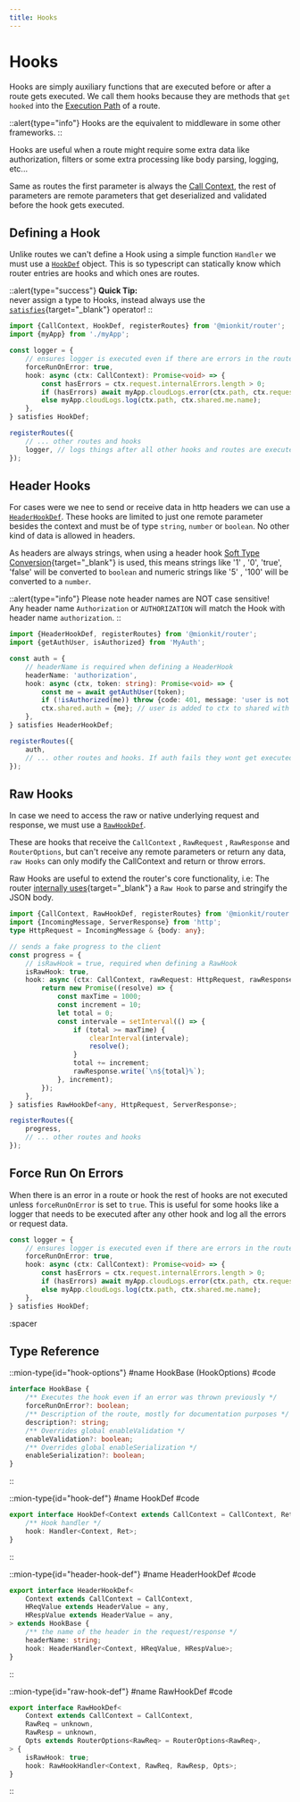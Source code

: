 ```yaml
---
title: Hooks
---
```


# Hooks

Hooks are simply auxiliary functions that are executed before or after a route gets executed. We call them hooks because they are methods that `get hooked` into the [Execution Path](./4.execution-path.md) of a route. 

::alert{type="info"}
Hooks are the equivalent to middleware in some other frameworks.
::

Hooks are useful when a route might require some extra data like authorization, filters or some extra processing like body parsing, logging, etc...

Same as routes the first parameter is always the [Call Context](./call-context), the rest of parameters are remote parameters that get deserialized and validated before the hook gets executed.

## Defining a Hook

Unlike routes we can't define a Hook using a simple function `Handler` we must use a [`HookDef`](#type-hook-def) object. This is so typescript can statically know which router entries are hooks and which ones are routes.

::alert{type="success"}
**Quick Tip:**<br>never assign a type to Hooks, instead always use the [`satisfies`](https://www.typescriptlang.org/docs/handbook/release-notes/typescript-4-9.html#the-satisfies-operator){target="_blank"} operator! 
::

<!-- embedme ../../../../packages/router/examples/hooks-definition.routes.ts -->
```ts
import {CallContext, HookDef, registerRoutes} from '@mionkit/router';
import {myApp} from './myApp';

const logger = {
    // ensures logger is executed even if there are errors in the route or other hooks
    forceRunOnError: true,
    hook: async (ctx: CallContext): Promise<void> => {
        const hasErrors = ctx.request.internalErrors.length > 0;
        if (hasErrors) await myApp.cloudLogs.error(ctx.path, ctx.request.internalErrors);
        else myApp.cloudLogs.log(ctx.path, ctx.shared.me.name);
    },
} satisfies HookDef;

registerRoutes({
    // ... other routes and hooks
    logger, // logs things after all other hooks and routes are executed
});

```

## Header Hooks

For cases were we nee to send or receive data in http headers we can use a [`HeaderHookDef`](#type-header-hook-def). These hooks are limited to just one remote parameter besides the context and must be of type `string`, `number` or `boolean`. No other kind of data is allowed in headers.

As headers are always strings, when using a header hook [Soft Type Conversion](https://docs.deepkit.io/english/serialization.html#serialisation-loosely-convertion){target="_blank"} is used, this means strings like '1' , '0', 'true', 'false'
will be converted to `boolean` and numeric strings like '5' , '100' will be converted to a `number`.

::alert{type="info"}
Please note header names are NOT case sensitive!
<br/>
Any header name `Authorization` or `AUTHORIZATION` will match the Hook with header name `authorization`.
::

<!-- embedme ../../../../packages/router/examples/hooks-header-definition.routes.ts -->
```ts
import {HeaderHookDef, registerRoutes} from '@mionkit/router';
import {getAuthUser, isAuthorized} from 'MyAuth';

const auth = {
    // headerName is required when defining a HeaderHook
    headerName: 'authorization',
    hook: async (ctx, token: string): Promise<void> => {
        const me = await getAuthUser(token);
        if (!isAuthorized(me)) throw {code: 401, message: 'user is not authorized'};
        ctx.shared.auth = {me}; // user is added to ctx to shared with other routes/hooks
    },
} satisfies HeaderHookDef;

registerRoutes({
    auth,
    // ... other routes and hooks. If auth fails they wont get executed
});

```

## Raw Hooks

In case we need to access the raw or native underlying request and response, we must use a [`RawHookDef`](#type-raw-hook-def).

These are hooks that receive the `CallContext` , `RawRequest` , `RawResponse` and `RouterOptions`, but can't receive any remote parameters or return any data, `raw Hooks` can only modify the CallContext and return or throw errors.

Raw Hooks are useful to extend the router's core functionality, i.e: The router [internally uses](https://github.com/MionKit/mion/blob/master/packages/router/src/jsonBodyParser.ts){target="_blank"} a `Raw Hook` to parse and stringify the JSON body.

<!-- embedme ../../../../packages/router/examples/hooks-raw-definition.routes.ts -->
```ts
import {CallContext, RawHookDef, registerRoutes} from '@mionkit/router';
import {IncomingMessage, ServerResponse} from 'http';
type HttpRequest = IncomingMessage & {body: any};

// sends a fake progress to the client
const progress = {
    // isRawHook = true, required when defining a RawHook
    isRawHook: true,
    hook: async (ctx: CallContext, rawRequest: HttpRequest, rawResponse: ServerResponse): Promise<void> => {
        return new Promise((resolve) => {
            const maxTime = 1000;
            const increment = 10;
            let total = 0;
            const intervale = setInterval(() => {
                if (total >= maxTime) {
                    clearInterval(intervale);
                    resolve();
                }
                total += increment;
                rawResponse.write(`\n${total}%`);
            }, increment);
        });
    },
} satisfies RawHookDef<any, HttpRequest, ServerResponse>;

registerRoutes({
    progress,
    // ... other routes and hooks
});

```

## Force Run On Errors

When there is an error in a route or hook the rest of hooks are not executed unless `forceRunOnError` is set to `true`. 
This is useful for some hooks like a logger that needs to be executed after any other hook and log all the errors or request data.

<!-- embedme ../../../../packages/router/examples/hooks-definition.routes.ts#L4-L12 -->
```ts
const logger = {
    // ensures logger is executed even if there are errors in the route or other hooks
    forceRunOnError: true,
    hook: async (ctx: CallContext): Promise<void> => {
        const hasErrors = ctx.request.internalErrors.length > 0;
        if (hasErrors) await myApp.cloudLogs.error(ctx.path, ctx.request.internalErrors);
        else myApp.cloudLogs.log(ctx.path, ctx.shared.me.name);
    },
} satisfies HookDef;
```

:spacer

## Type Reference

::mion-type{id="hook-options"}
#name
HookBase (HookOptions)
#code
<!-- embedme ../../../../packages/router/src/types.ts#L57-L66 -->
```ts
interface HookBase {
    /** Executes the hook even if an error was thrown previously */
    forceRunOnError?: boolean;
    /** Description of the route, mostly for documentation purposes */
    description?: string;
    /** Overrides global enableValidation */
    enableValidation?: boolean;
    /** Overrides global enableSerialization */
    enableSerialization?: boolean;
}
```
::

::mion-type{id="hook-def"}
#name
HookDef
#code
<!-- embedme ../../../../packages/router/src/types.ts#L69-L72 -->
```ts
export interface HookDef<Context extends CallContext = CallContext, Ret = any> extends HookBase {
    /** Hook handler */
    hook: Handler<Context, Ret>;
}
```
::

::mion-type{id="header-hook-def"}
#name
HeaderHookDef
#code
<!-- embedme ../../../../packages/router/src/types.ts#L75-L83 -->
```ts
export interface HeaderHookDef<
    Context extends CallContext = CallContext,
    HReqValue extends HeaderValue = any,
    HRespValue extends HeaderValue = any,
> extends HookBase {
    /** the name of the header in the request/response */
    headerName: string;
    hook: HeaderHandler<Context, HReqValue, HRespValue>;
}
```
::

::mion-type{id="raw-hook-def"}
#name
RawHookDef
#code
<!-- embedme ../../../../packages/router/src/types.ts#L89-L97 -->
```ts
export interface RawHookDef<
    Context extends CallContext = CallContext,
    RawReq = unknown,
    RawResp = unknown,
    Opts extends RouterOptions<RawReq> = RouterOptions<RawReq>,
> {
    isRawHook: true;
    hook: RawHookHandler<Context, RawReq, RawResp, Opts>;
}
```
::

